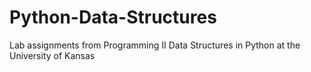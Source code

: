 # Python-Data-Structures
Lab assignments from Programming II Data Structures in Python at the University of Kansas
